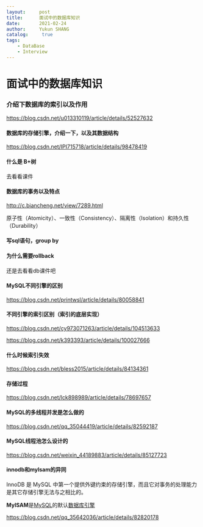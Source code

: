 ```yaml
---
layout:     post
title:      面试中的数据库知识
date:       2021-02-24
author:     Yukun SHANG
catalog: 	 true
tags:
    - DataBase
	- Interview
---
```


# 面试中的数据库知识



### 介绍下数据库的索引以及作用

https://blog.csdn.net/u013310119/article/details/52527632



#### 数据库的存储引擎，介绍一下，以及其数据结构

https://blog.csdn.net/IPI715718/article/details/98478419



#### 什么是 B+树

去看看课件



#### 数据库的事务以及特点

http://c.biancheng.net/view/7289.html

原子性（Atomicity）、一致性（Consistency）、隔离性（Isolation）和持久性（Durability）





#### 写sql语句，group by



#### 为什么需要rollback

还是去看看db课件吧



#### MySQL不同引擎的区别

https://blog.csdn.net/printwsl/article/details/80058841



#### 不同引擎的索引区别（索引的底层实现）

https://blog.csdn.net/cy973071263/article/details/104513633

https://blog.csdn.net/k393393/article/details/100027666



#### 什么时候索引失效

https://blog.csdn.net/bless2015/article/details/84134361



#### 存储过程

https://blog.csdn.net/lck898989/article/details/78697657



#### MySQL的多线程并发是怎么做的

https://blog.csdn.net/qq_35044419/article/details/82592187



#### MySQL线程池怎么设计的

https://blog.csdn.net/weixin_44189883/article/details/85127723



#### innodb和mylsam的异同

InnoDB 是 MySQL 中第一个提供外键约束的存储引擎，而且它对事务的处理能力是其它存储引擎无法与之相比的。

**MyISAM**是[MySQL](https://baike.baidu.com/item/MySQL)的默认[数据库引擎](https://baike.baidu.com/item/数据库引擎)



https://blog.csdn.net/qq_35642036/article/details/82820178